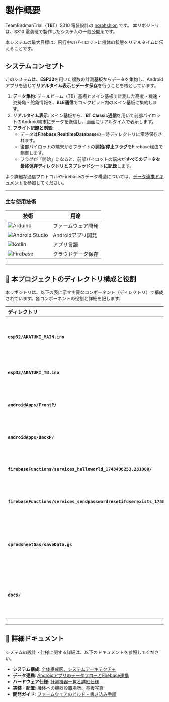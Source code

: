 # 製作概要

TeamBirdmanTrial（**TBT**）S310 電装設計の [norahshion](https://github.com/norahshion) です。
本リポジトリは、S310 電装班で製作したシステムの一般公開用です。

本システムの最大目標は、飛行中のパイロットに機体の状態をリアルタイムに伝えることです。

## システムコンセプト

このシステムは、**ESP32**を用いた複数の計測基板からデータを集約し、Androidアプリを通じて**リアルタイム表示**と**データ保存**を行うことを核としています。

1.  **データ集約**: テールビーム（TB）基板とメイン基板で計測した高度・機速・姿勢角・舵角情報を、**BLE通信**でコックピット内のメイン基板に集約します。
2.  **リアルタイム表示**: メイン基板から、**BT Classic通信**を用いて前部パイロットのAndroid端末にデータを送信し、画面にリアルタイムで表示します。
3.  **フライト記録と制御**:
    * データは**Firebase RealtimeDatabase**の一時ディレクトリに常時保存されます。
    * 後部パイロットの端末からフライトの**開始/停止フラグ**をFirebase経由で制御します。
    * フラグが「開始」になると、前部パイロットの端末が**すべてのデータを最終保存ディレクトリとスプレッドシートに記録**します。

より詳細な通信プロトコルやFirebaseのデータ構造については、[データ連携ドキュメント](./docs/data_flow.md)を参照してください。

---

### 主な使用技術

| 技術 | 用途 |
|------|------|
| ![Arduino](https://img.shields.io/badge/-Arduino-00979D?logo=arduino&logoColor=white) | ファームウェア開発 |
| ![Android Studio](https://img.shields.io/badge/-Android%20Studio-3DDC84?logo=android-studio&logoColor=white) | Androidアプリ開発 |
| ![Kotlin](https://img.shields.io/badge/-Kotlin-7F52FF?logo=kotlin&logoColor=white) | アプリ言語 |
| ![Firebase](https://img.shields.io/badge/-Firebase-FFCA28?logo=firebase&logoColor=black) | クラウドデータ保存 |


---
## 📁 本プロジェクトのディレクトリ構成と役割

本リポジトリは、以下の表に示す主要なコンポーネント（ディレクトリ）で構成されています。各コンポーネントの役割と詳細を記します。

| ディレクトリ | 役割 | 詳細 |
| :--- | :--- | :--- |
| **`esp32/AKATUKI_MAIN.ino`** | **ESP32ファームウェア** | メイン基板の制御プログラム |
| **`esp32/AKATUKI_TB.ino`** | **ESP32ファームウェア** | TB基板の制御プログラム |
| **`androidApps/FrontP/`** | **Androidアプリ** | 前部パイロット用アプリ |
| **`androidApps/BackP/`** | **Androidアプリ** | 後部パイロット用アプリ |
| **`firebaseFunctions/services_helloworld_1748496253.231000/`** | **Firebase Functions** | 認証コードのチェック機能 |
| **`firebaseFunctions/services_sendpasswordresetifuserexists_1748518185.584000/`** | **Firebase Functions** | 登録状態のチェック機能 |
| **`spredsheetGas/saveData.gs`** | **データ保存スクリプト (GAS)** | Googleスプレッドシートへのデータ保存処理 |
| **`docs/`** | **ドキュメント (Markdown)** | 本プロジェクトの詳細ドキュメント |

---

## 📘 詳細ドキュメント

システムの設計・仕様に関する詳細は、以下のドキュメントを参照してください。

* **システム構成**: [全体構成図、システムアーキテクチャ](./docs/architecture.md)
* **データ連携**: [AndroidアプリのデータフローとFirebase連携](./docs/data_flow.md)
* **ハードウェア仕様**: [計測機器一覧と詳細仕様](./docs/hardware_spec.md)
* **実装・配置**: [機体への機器設置場所、基板写真](./docs/deployment.md)
* **開発ガイド**: [ファームウェアのビルド・書き込み手順](./docs/firmware_guide.md)
